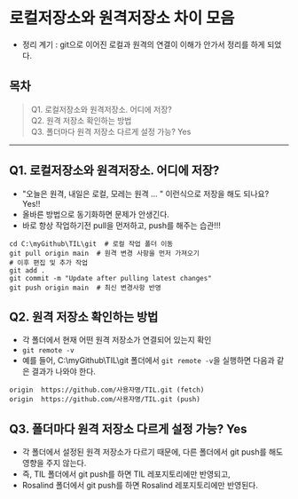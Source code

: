 # 로컬저장소와 원격저장소 차이 모음
- 정리 계기 : git으로 이어진 로컬과 원격의 연결이 이해가 안가서 정리를 하게 되었다.

## 목차
> Q1. 로컬저장소와 원격저장소. 어디에 저장?   
> Q2. 원격 저장소 확인하는 방법   
> Q3. 폴더마다 원격 저장소 다르게 설정 가능? Yes   

***

## Q1. 로컬저장소와 원격저장소. 어디에 저장?
- "오늘은 원격, 내일은 로컬, 모레는 원격 ... " 이런식으로 저장을 해도 되나요? Yes!!
- 올바른 방법으로 동기화하면 문제가 안생긴다.
- 바로 항상 작업하기전 pull을 먼저하고, push를 해주는 습관!!!
```
cd C:\myGithub\TIL\git  # 로컬 작업 폴더 이동
git pull origin main  # 원격 변경 사항을 먼저 가져오기
# 이후 편집 및 추가 작업
git add .
git commit -m "Update after pulling latest changes"
git push origin main  # 최신 변경사항 반영
```

## Q2. 원격 저장소 확인하는 방법
- 각 폴더에서 현재 어떤 원격 저장소가 연결되어 있는지 확인
- `git remote -v`
- 예를 들어, C:\myGithub\TIL\git 폴더에서 `git remote -v`을 실행하면 다음과 같은 결과가 나와야 한다.
```
origin  https://github.com/사용자명/TIL.git (fetch)
origin  https://github.com/사용자명/TIL.git (push)
```

## Q3. 폴더마다 원격 저장소 다르게 설정 가능? Yes
- 각 폴더에서 설정된 원격 저장소가 다르기 때문에, 다른 폴더에서 git push를 해도 영향을 주지 않는다.
- 즉, TIL 폴더에서 git push를 하면 TIL 레포지토리에만 반영되고,
- Rosalind 폴더에서 git push를 하면 Rosalind 레포지토리에만 반영된다.

